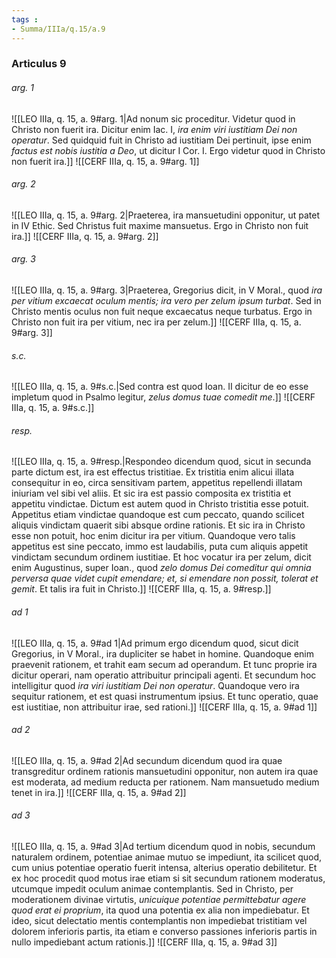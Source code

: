 ```yaml
---
tags : 
- Summa/IIIa/q.15/a.9
---
```


### Articulus 9

###### arg. 1
![[LEO IIIa, q. 15, a. 9#arg. 1|Ad nonum sic proceditur. Videtur quod in Christo non fuerit ira. Dicitur enim Iac. I, *ira enim viri iustitiam Dei non operatur*. Sed quidquid fuit in Christo ad iustitiam Dei pertinuit, ipse enim *factus est nobis iustitia a Deo*, ut dicitur I Cor. I. Ergo videtur quod in Christo non fuerit ira.]]
![[CERF IIIa, q. 15, a. 9#arg. 1]]

###### arg. 2
![[LEO IIIa, q. 15, a. 9#arg. 2|Praeterea, ira mansuetudini opponitur, ut patet in IV Ethic. Sed Christus fuit maxime mansuetus. Ergo in Christo non fuit ira.]]
![[CERF IIIa, q. 15, a. 9#arg. 2]]

###### arg. 3
![[LEO IIIa, q. 15, a. 9#arg. 3|Praeterea, Gregorius dicit, in V Moral., quod *ira per vitium excaecat oculum mentis; ira vero per zelum ipsum turbat*. Sed in Christo mentis oculus non fuit neque excaecatus neque turbatus. Ergo in Christo non fuit ira per vitium, nec ira per zelum.]]
![[CERF IIIa, q. 15, a. 9#arg. 3]]

###### s.c.
![[LEO IIIa, q. 15, a. 9#s.c.|Sed contra est quod Ioan. II dicitur de eo esse impletum quod in Psalmo legitur, *zelus domus tuae comedit me*.]]
![[CERF IIIa, q. 15, a. 9#s.c.]]

###### resp.
![[LEO IIIa, q. 15, a. 9#resp.|Respondeo dicendum quod, sicut in secunda parte dictum est, ira est effectus tristitiae. Ex tristitia enim alicui illata consequitur in eo, circa sensitivam partem, appetitus repellendi illatam iniuriam vel sibi vel aliis. Et sic ira est passio composita ex tristitia et appetitu vindictae. Dictum est autem quod in Christo tristitia esse potuit. Appetitus etiam vindictae quandoque est cum peccato, quando scilicet aliquis vindictam quaerit sibi absque ordine rationis. Et sic ira in Christo esse non potuit, hoc enim dicitur ira per vitium. Quandoque vero talis appetitus est sine peccato, immo est laudabilis, puta cum aliquis appetit vindictam secundum ordinem iustitiae. Et hoc vocatur ira per zelum, dicit enim Augustinus, super Ioan., quod *zelo domus Dei comeditur qui omnia perversa quae videt cupit emendare; et, si emendare non possit, tolerat et gemit*. Et talis ira fuit in Christo.]]
![[CERF IIIa, q. 15, a. 9#resp.]]

###### ad 1
![[LEO IIIa, q. 15, a. 9#ad 1|Ad primum ergo dicendum quod, sicut dicit Gregorius, in V Moral., ira dupliciter se habet in homine. Quandoque enim praevenit rationem, et trahit eam secum ad operandum. Et tunc proprie ira dicitur operari, nam operatio attribuitur principali agenti. Et secundum hoc intelligitur quod *ira viri iustitiam Dei non operatur*. Quandoque vero ira sequitur rationem, et est quasi instrumentum ipsius. Et tunc operatio, quae est iustitiae, non attribuitur irae, sed rationi.]]
![[CERF IIIa, q. 15, a. 9#ad 1]]

###### ad 2
![[LEO IIIa, q. 15, a. 9#ad 2|Ad secundum dicendum quod ira quae transgreditur ordinem rationis mansuetudini opponitur, non autem ira quae est moderata, ad medium reducta per rationem. Nam mansuetudo medium tenet in ira.]]
![[CERF IIIa, q. 15, a. 9#ad 2]]

###### ad 3
![[LEO IIIa, q. 15, a. 9#ad 3|Ad tertium dicendum quod in nobis, secundum naturalem ordinem, potentiae animae mutuo se impediunt, ita scilicet quod, cum unius potentiae operatio fuerit intensa, alterius operatio debilitetur. Et ex hoc procedit quod motus irae etiam si sit secundum rationem moderatus, utcumque impedit oculum animae contemplantis. Sed in Christo, per moderationem divinae virtutis, *unicuique potentiae permittebatur agere quod erat ei proprium*, ita quod una potentia ex alia non impediebatur. Et ideo, sicut delectatio mentis contemplantis non impediebat tristitiam vel dolorem inferioris partis, ita etiam e converso passiones inferioris partis in nullo impediebant actum rationis.]]
![[CERF IIIa, q. 15, a. 9#ad 3]]

